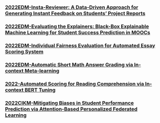 ### [2022EDM-Insta-Reviewer: A Data-Driven Approach for Generating Instant Feedback on Students’ Project Reports](https://educationaldatamining.org/edm2022/proceedings/2022.EDM-long-papers.1/index.html)
### [2022EDM-Evaluating the Explainers: Black-Box Explainable Machine Learning for Student Success Prediction in MOOCs](https://educationaldatamining.org/edm2022/proceedings/2022.EDM-long-papers.9/index.html)
### [2022EDM-Individual Fairness Evaluation for Automated Essay Scoring System](https://educationaldatamining.org/edm2022/proceedings/2022.EDM-long-papers.18/index.html)
### [2022EDM-Automatic Short Math Answer Grading via In-context Meta-learning](https://educationaldatamining.org/edm2022/proceedings/2022.EDM-long-papers.11/index.html)
### [2022-Automated Scoring for Reading Comprehension via In-context BERT Tuning](https://arxiv.org/pdf/2205.09864.pdf)
### [2022CIKM-Mitigating Biases in Student Performance Prediction via Attention-Based Personalized Federated Learning](https://arxiv.org/ftp/arxiv/papers/2208/2208.01182.pdf)
